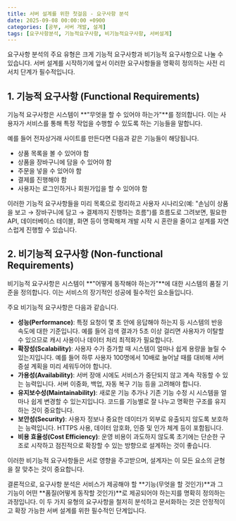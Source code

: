 ```yaml
---
title: 서버 설계를 위한 첫걸음 - 요구사항 분석
date: 2025-09-08 00:00:00 +0900
categories: [공부, 서버 개발, 설계]
tags: [요구사항분석, 기능적요구사항, 비기능적요구사항, 서버설계]
---
```


요구사항 분석의 주요 유형은 크게 기능적 요구사항과 비기능적 요구사항으로 나눌 수 있습니다. 서버 설계를 시작하기에 앞서 이러한 요구사항들을 명확히 정의하는 사전 리서치 단계가 필수적입니다.

## 1. 기능적 요구사항 (Functional Requirements)

기능적 요구사항은 시스템이 **"무엇을 할 수 있어야 하는가"**를 정의합니다. 이는 사용자가 서비스를 통해 특정 작업을 수행할 수 있도록 하는 기능들을 말합니다.

예를 들어 전자상거래 사이트를 만든다면 다음과 같은 기능들이 해당됩니다.

- 상품 목록을 볼 수 있어야 함
- 상품을 장바구니에 담을 수 있어야 함
- 주문을 넣을 수 있어야 함
- 결제를 진행해야 함
- 사용자는 로그인하거나 회원가입을 할 수 있어야 함

이러한 기능적 요구사항들을 미리 목록으로 정리하고 사용자 시나리오(예: "손님이 상품을 보고 → 장바구니에 담고 → 결제까지 진행하는 흐름")를 흐름도로 그려보면, 필요한 API, 데이터베이스 테이블, 화면 등이 명확해져 개발 시작 시 혼란을 줄이고 설계를 자연스럽게 진행할 수 있습니다.

## 2. 비기능적 요구사항 (Non-functional Requirements)

비기능적 요구사항은 시스템이 **"어떻게 동작해야 하는가"**에 대한 시스템의 품질 기준을 정의합니다. 이는 서비스의 장기적인 성공에 필수적인 요소들입니다.

주요 비기능적 요구사항은 다음과 같습니다.

- **성능(Performance)**: 특정 요청이 몇 초 안에 응답해야 하는지 등 시스템의 반응 속도에 대한 기준입니다. 예를 들어 검색 결과가 5초 이상 걸리면 사용자가 이탈할 수 있으므로 캐시 사용이나 데이터 처리 최적화가 필요합니다.
- **확장성(Scalability)**: 사용자 수가 증가할 때 시스템이 얼마나 쉽게 용량을 늘릴 수 있는지입니다. 예를 들어 하루 사용자 100명에서 10배로 늘어날 때를 대비해 서버 증설 계획을 미리 세워두어야 합니다.
- **가용성(Availability)**: 서버 장애 시에도 서비스가 중단되지 않고 계속 작동할 수 있는 능력입니다. 서버 이중화, 백업, 자동 복구 기능 등을 고려해야 합니다.
- **유지보수성(Maintainability)**: 새로운 기능 추가나 기존 기능 수정 시 시스템을 얼마나 쉽게 변경할 수 있는지입니다. 코드를 기능별로 잘 나누고 명확한 구조를 유지하는 것이 중요합니다.
- **보안성(Security)**: 사용자 정보나 중요한 데이터가 외부로 유출되지 않도록 보호하는 능력입니다. HTTPS 사용, 데이터 암호화, 인증 및 인가 체계 등이 포함됩니다.
- **비용 효율성(Cost Efficiency)**: 운영 비용이 과도하지 않도록 초기에는 단순한 구조로 시작하고 점진적으로 확장할 수 있는 방향으로 설계하는 것이 좋습니다.

이러한 비기능적 요구사항들은 서로 영향을 주고받으며, 설계자는 이 모든 요소의 균형을 잘 맞추는 것이 중요합니다.

결론적으로, 요구사항 분석은 서비스가 제공해야 할 **기능(무엇을 할 것인가)**과 그 기능이 어떤 **품질(어떻게 동작할 것인가)**로 제공되어야 하는지를 명확히 정의하는 과정입니다. 이 두 가지 유형의 요구사항을 철저히 분석하고 문서화하는 것은 안정적이고 확장 가능한 서버 설계를 위한 필수적인 단계입니다.
```